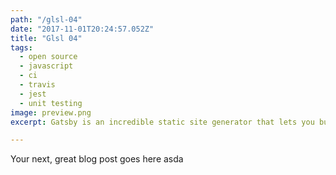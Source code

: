 ```yaml
---
path: "/glsl-04"
date: "2017-11-01T20:24:57.052Z"
title: "Glsl 04"
tags:
  - open source
  - javascript
  - ci
  - travis
  - jest
  - unit testing
image: preview.png
excerpt: Gatsby is an incredible static site generator that lets you build a static site that still has all the benefits expected from a modern web application. In this tutorial, we'll create a static blog, and get an in-depth look at Gatsby and its feature-set.

---
```


Your next, great blog post goes here asda
